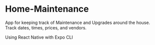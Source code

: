 # Home-Maintenance
App for keeping track of Maintenance and Upgrades around the house. Track dates, times, prices, and vendors.

Using React Native with Expo CLI